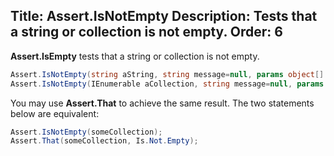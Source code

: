 Title: Assert.IsNotEmpty
Description: Tests that a string or collection is not empty.
Order: 6
---

**Assert.IsEmpty** tests that a string or collection is not empty.

```c#
Assert.IsNotEmpty(string aString, string message=null, params object[] args);
Assert.IsNotEmpty(IEnumerable aCollection, string message=null, params object[] args);
```

You may use **Assert.That** to achieve the
same result. The two statements below are equivalent:

```c#
Assert.IsNotEmpty(someCollection);
Assert.That(someCollection, Is.Not.Empty);
```
